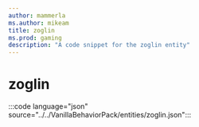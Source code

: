 ```yaml
---
author: mammerla
ms.author: mikeam
title: zoglin
ms.prod: gaming
description: "A code snippet for the zoglin entity"
---
```


# zoglin

:::code language="json" source="../../VanillaBehaviorPack/entities/zoglin.json":::
